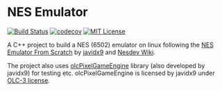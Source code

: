 # NES Emulator

[![Build Status](https://travis-ci.org/karangovil/nes6502.svg?branch=master)](https://travis-ci.org/karangovil/nes6502)
[![codecov](https://codecov.io/gh/karangovil/nes6502/branch/master/graph/badge.svg)](https://codecov.io/gh/karangovil/nes6502)
[![MIT License][license-badge]](LICENSE.md)

A C++ project to build a NES (6502) emulator on linux following the [NES Emulator From Scratch](https://www.youtube.com/playlist?list=PLrOv9FMX8xJHqMvSGB_9G9nZZ_4IgteYf) by [javidx9](https://www.youtube.com/channel/UC-yuWVUplUJZvieEligKBkA) and [Nesdev Wiki](http://wiki.nesdev.com/w/index.php/Nesdev_Wiki).

The project also uses [olcPixelGameEngine](https://github.com/OneLoneCoder/olcPixelGameEngine) library (also developed by javidx9) for testing etc. olcPixelGameEngine is licensed by javidx9 under [OLC-3 license](https://github.com/OneLoneCoder/olcPixelGameEngine/blob/master/LICENCE.md).

[license-badge]:   https://img.shields.io/badge/license-MIT-007EC7.svg
